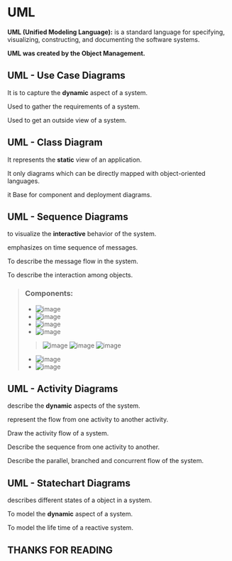 # UML

**UML (Unified Modeling Language):** is a standard language for specifying, visualizing, constructing, and documenting the software systems.

**UML was created by the Object Management.**

## UML - Use Case Diagrams
It is to capture the **dynamic** aspect of a system.
>>
Used to gather the requirements of a system.
>>
Used to get an outside view of a system.


## UML - Class Diagram
It represents the **static** view of an application.
>>
It only diagrams which can be directly mapped with object-oriented languages.
>>
it Base for component and deployment diagrams.

## UML - Sequence Diagrams
to visualize the **interactive** behavior of the system.
>>
emphasizes on time sequence of messages.
>>
To describe the message flow in the system.
>>
To describe the interaction among objects.

> ### Components:
> - ![image](https://user-images.githubusercontent.com/64374947/101831234-4feee700-3b3e-11eb-9bb5-173fc4521902.png)
> - ![image](https://user-images.githubusercontent.com/64374947/101831503-abb97000-3b3e-11eb-98ad-5013ade74267.png)
> - ![image](https://user-images.githubusercontent.com/64374947/101831637-e02d2c00-3b3e-11eb-9ba5-81e060e1ee86.png)
> - ![image](https://user-images.githubusercontent.com/64374947/101831841-326e4d00-3b3f-11eb-9116-21c7d3f37055.png)
>> ![image](https://user-images.githubusercontent.com/64374947/101832006-6e091700-3b3f-11eb-9939-c7b1a91beb0d.png)
>> ![image](https://user-images.githubusercontent.com/64374947/101832166-a4df2d00-3b3f-11eb-9fb2-51b2f2ac4c6d.png)
>> ![image](https://user-images.githubusercontent.com/64374947/101832414-099a8780-3b40-11eb-9b12-09f3ab119c5d.png)
> - ![image](https://user-images.githubusercontent.com/64374947/101832574-52524080-3b40-11eb-833c-1416a1edc2ca.png)
> - ![image](https://user-images.githubusercontent.com/64374947/101832761-a65d2500-3b40-11eb-98dc-8507c431c946.png)


## UML - Activity Diagrams
describe the **dynamic** aspects of the system.
>>
represent the flow from one activity to another activity.
>>
Draw the activity flow of a system.
>>
Describe the sequence from one activity to another.
>>
Describe the parallel, branched and concurrent flow of the system.


## UML - Statechart Diagrams
describes different states of a object in a system.
>>
To model the **dynamic** aspect of a system.
>> 
To model the life time of a reactive system.


## THANKS FOR READING

